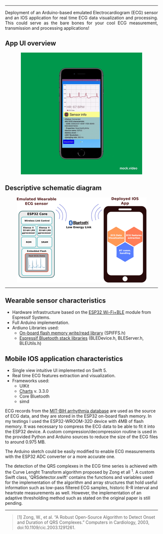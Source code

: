 ______
<div align="justify">
Deployment of an Arduino-based emulated Electrocardiogram (ECG) sensor and an IOS application for real time ECG data visualization and processing. This could serve as the bare bones for your cool ECG measurement, transmission and processing applications!
</div>

## App UI overview
<div align="center">
    <img src="ecgMonitorFigs/screenshot.gif" width="400" height="400" />
</div>

## Descriptive schematic diagram
<div align="center">
    <img src="ecgMonitorFigs/schematic.png" width="427" height="280">
</div>


______
## Wearable sensor characteristics
- Hardware infrastructure based on the [ESP32 Wi-Fi+BLE](https://www.espressif.com/en/products/hardware/esp32/overview) module from Espressif Systems. 
- Full Arduino implementation. 
- Ardiuno Libraries used:
  - [On-board flash memory write/read library](https://github.com/espressif/arduino-esp32/tree/master/libraries/SPIFFS) (SPIFFS.h)
  - [Espressif Bluetooth stack libraries](https://github.com/espressif/arduino-esp32/tree/master/libraries/BLE) (BLEDevice.h, BLEServer.h, BLEUtils.h)
  
## Mobile IOS application characteristics
- Single view intuitive UI implemented on Swift 5.
- Real time ECG features extraction and visualization.
- Frameworks used: 
  - UIKit
  - [Charts](https://github.com/danielgindi/Charts) v. 3.3.0
  - Core Bluetooth
  - simd


ECG records from the [MIT-BIH arrhythmia database](https://physionet.org/content/mitdb/1.0.0/ß) are used as the source of ECG data, and they are stored in the ESP32 on-board flash memory. In my testings I used the ESP32-WROOM-32D device with 4MB of flash memory. It was necessary to compress the ECG data to be able to fit it into the ESP32 device. A custom compression/decompression routine is used in the provided Python and Arduino sources to reduce the size of the ECG files to around 0.975 MB.  

The Arduino sketch could be easily modified to enable ECG measurements with the ESP32 ADC converter or a more accurate one.

The detection of the QRS complexes in the ECG time series is achieved with the Curve Lenght Transform algorithm proposed by Zong et all <sup>1</sup>. A custom Swift class, 'QRSdetector.swift' contains the functions and variables used for the implementation of the algorithm and array structures that hold useful information such as low-pass filtered ECG samples, historic R-R interval and heartrate measurements as well. However, the implementation of an adaptive thresholding method such as stated on the original paper is still pending. 

______

<!--## Installation guide-->

> [1] Zong, W., et al. “A Robust Open-Source Algorithm to Detect Onset and Duration of QRS Complexes.” Computers in Cardiology, 2003, doi:10.1109/cic.2003.1291261.